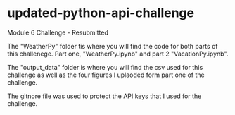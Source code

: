 # updated-python-api-challenge
Module 6 Challenge - Resubmitted

The "WeatherPy" folder tis where you will find the code for both parts of this challenege. Part one, "WeatherPy.ipynb" and part 2 "VacationPy.ipynb".

The "output_data" folder is where you will find the csv used for this challenge as well as the  four figures I uplaoded form part one of the challenge. 

The gitnore file was used to protect the API keys that I used for the challenge.
